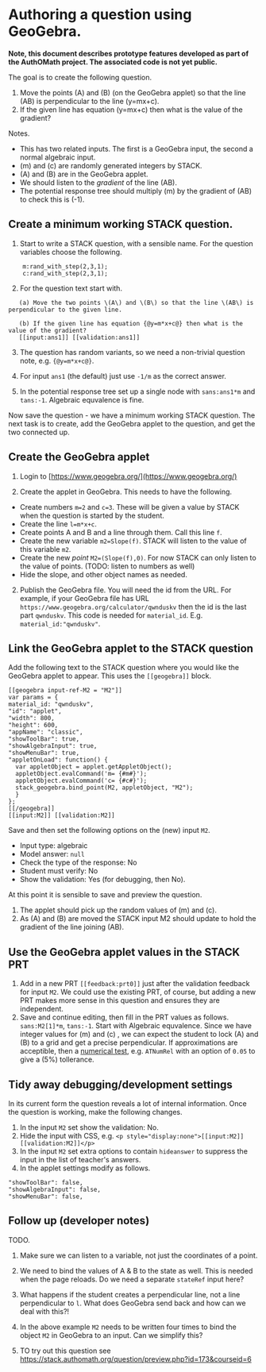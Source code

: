 # Authoring a question using GeoGebra.

__Note, this document describes prototype features developed as part of the AuthOMath project.  The associated code is not yet public.__

The goal is to create the following question.

1. Move the points \(A\) and \(B\) (on the GeoGebra applet) so that the line \(AB\) is perpendicular to the line \(y=mx+c\).
2. If the given line has equation \(y=mx+c\) then what is the value of the gradient?

Notes.

* This has two related inputs. The first is a GeoGebra input, the second a normal algebraic input.
* \(m\) and \(c\) are randomly generated integers by STACK.
* \(A\) and \(B\) are in the GeoGebra applet.
* We should listen to the _gradient_ of the line \(AB\).
* The potential response tree should multiply \(m\) by the gradient of \(AB\) to check this is \(-1\).

## Create a minimum working STACK question.

1. Start to write a STACK question, with a sensible name.  For the question variables choose the following.

```
    m:rand_with_step(2,3,1);
    c:rand_with_step(2,3,1);
```

2. For the question text start with.

```
   (a) Move the two points \(A\) and \(B\) so that the line \(AB\) is perpendicular to the given line.

   (b) If the given line has equation {@y=m*x+c@} then what is the value of the gradient?
   [[input:ans1]] [[validation:ans1]]
```

3.  The question has random variants, so we need a non-trivial question note, e.g. `{@y=m*x+c@}`.

4. For input `ans1` (the default) just use `-1/m` as the correct answer.

5. In the potential response tree set up a single node with `sans:ans1*m` and `tans:-1`. Algebraic equvalence is fine.

Now save the question - we have a minimum working STACK question.  The next task is to create, add the GeoGebra applet to the question, and get the two connected up.

## Create the GeoGebra applet

1. Login to [https://www.geogebra.org/](https://www.geogebra.org/) 

1. Create the applet in GeoGebra.  This needs to have the following.
 * Create numbers `m=2` and `c=3`.  These will be given a value by STACK when the question is started by the student.
 * Create the line `l=m*x+c`.
 * Create points A and B and a line through them.  Call this line `f`.
 * Create the new variable `m2=Slope(f)`.  STACK will listen to the value of this variable `m2`.
 * Create the new _point_ `M2=(Slope(f),0)`.  For now STACK can only listen to the value of points.  (TODO: listen to numbers as well)
 * Hide the slope, and other object names as needed.
2. Publish the GeoGebra file.  You will need the id from the URL.  For example, if your GeoGebra file has URL `https://www.geogebra.org/calculator/qwnduskv` then the id is the last part `qwnduskv`.  This code is needed for `material_id`.  E.g. `material_id:"qwnduskv"`.

## Link the GeoGebra applet to the STACK question

Add the following text to the STACK question where you would like the GeoGebra applet to appear.  This uses the `[[geogebra]]` block.


```
[[geogebra input-ref-M2 = "M2"]]
var params = {
material_id: "qwnduskv",
"id": "applet",
"width": 800,
"height": 600,
"appName": "classic",
"showToolBar": true,
"showAlgebraInput": true,
"showMenuBar": true,
"appletOnLoad": function() {
  var appletObject = applet.getAppletObject();
  appletObject.evalCommand('m= {#m#}');
  appletObject.evalCommand('c= {#c#}');
  stack_geogebra.bind_point(M2, appletObject, "M2"); 
  }
};
[[/geogebra]]
[[input:M2]] [[validation:M2]]
```

Save and then set the following options on the (new) input `M2`.

* Input type: algebraic
* Model answer: `null`
* Check the type of the response: No
* Student must verify: No
* Show the validation: Yes (for debugging, then No).

At this point it is sensible to save and preview the question.

1. The applet should pick up the random values of \(m\) and \(c\).
2. As \(A\) and \(B\) are moved the STACK input M2 should update to hold the gradient of the line joining \(AB\).

## Use the GeoGebra applet values in the STACK PRT

1. Add in a new PRT `[[feedback:prt0]]` just after the validation feedback for input `M2`.  We could use the existing PRT, of course, but adding a new PRT makes more sense in this question and ensures they are independent.
2. Save and continue editing, then fill in the PRT values as follows.  `sans:M2[1]*m`, `tans:-1`.   Start with Algebraic equvalence.  Since we have integer values for \(m\) and \(c\) , we can expect the student to lock \(A\) and \(B\) to a grid and get a precise perpendicular.  If approximations are acceptible, then a [numerical test](Answer_tests_numerical.md), e.g. `ATNumRel` with an option of `0.05` to give a \(5\%\) tollerance.

## Tidy away debugging/development settings

In its current form the question reveals a lot of internal information.  Once the question is working, make the following changes.

1. In the input `M2` set show the validation: No.
2. Hide the input with CSS, e.g. `<p style="display:none">[[input:M2]] [[validation:M2]]</p>` 
3. In the input `M2` set extra options to contain `hideanswer` to suppress the input in the list of teacher's answers.
4. In the applet settings modify as follows.

```
"showToolBar": false,
"showAlgebraInput": false,
"showMenuBar": false,
```


## Follow up (developer notes)

TODO.

1. Make sure we can listen to a variable, not just the coordinates of a point.

2. We need to bind the values of A & B to the state as well.  This is needed when the page reloads.  Do we need a separate `stateRef` input here?

3. What happens if the student creates a perpendicular line, not a line perpendicular to `l`.  What does GeoGebra send back and how can we deal with this?!

4. In the above example `M2` needs to be written four times to bind the object `M2` in GeoGebra to an input.  Can we simplify this?

5. TO try out this question see https://stack.authomath.org/question/preview.php?id=173&courseid=6